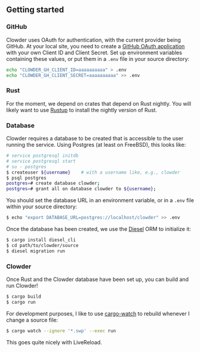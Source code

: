## Getting started

### GitHub

Clowder uses OAuth for authentication, with the current provider being GitHub.
At your local site, you need to create a
[GitHub OAuth application](https://github.com/settings/developers)
with your own Client ID and Client Secret.
Set up environment variables containing these values, or put them in a `.env`
file in your source directory:

```sh
echo "CLOWDER_GH_CLIENT_ID=aaaaaaaaaa" > .env
echo "CLOWDER_GH_CLIENT_SECRET=aaaaaaaaaa" >> .env
```


### Rust

For the moment, we depend on crates that depend on Rust nightly.
You will likely want to use [Rustup](https://www.rustup.rs) to install the
nightly version of Rust.


### Database

Clowder requires a database to be created that is accessible to the user running
the service. Using Postgres (at least on FreeBSD), this looks like:

```sh
# service postgresql initdb
# service postgresql start
# su - postgres
$ createuser ${username}    # with a username like, e.g., clowder
$ psql postgres
postgres=# create database clowder;
postgres=# grant all on database clowder to ${username};
```

You should set the database URL in an environment variable, or in a
`.env` file within your source directory:

```sh
$ echo "export DATABASE_URL=postgres://localhost/clowder" >> .env
```

Once the database has been created, we use the
[Diesel](https://crates.io/crates/diesel) ORM to initialize it:

```sh
$ cargo install diesel_cli
$ cd path/to/clowder/source
$ diesel migration run
```


### Clowder

Once Rust and the Clowder database have been set up, you can build and run
Clowder!

```sh
$ cargo build
$ cargo run
```

For development purposes, I like to use
[cargo-watch](https://crates.io/crates/cargo-watch) to rebuild whenever I change
a source file:

```sh
$ cargo watch --ignore '*.swp' --exec run
```

This goes quite nicely with LiveReload.
